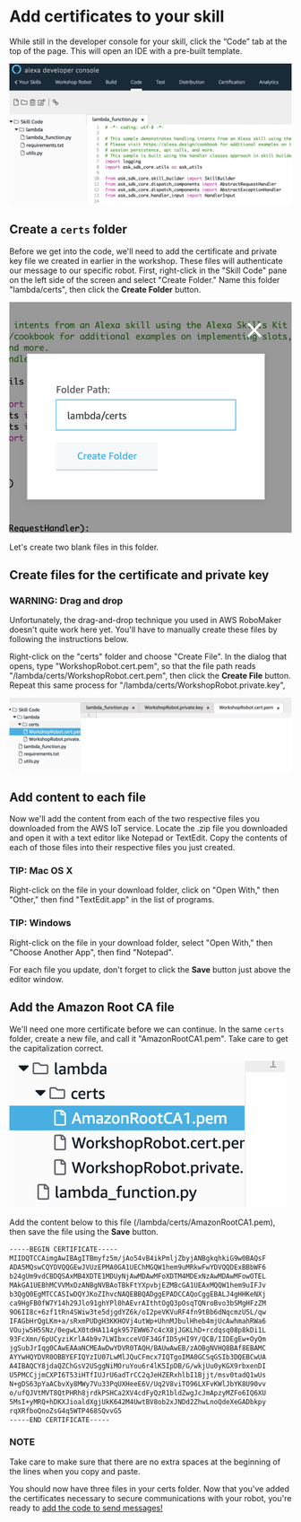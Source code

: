 # Add certificates to your skill

While still in the developer console for your skill, click the “Code” tab at the top of the page. This will open an IDE with a pre-built template. 

![](../images/sample-code.png)

## Create a `certs` folder

Before we get into the code, we'll need to add the certificate and private key file we created in earlier in the workshop. These files will authenticate our message to our specific robot. First, right-click in the "Skill Code" pane on the left side of the screen and select "Create Folder." Name this folder "lambda/certs", then click the **Create Folder** button.

![](../images/lambda-certs.png)

Let's create two blank files in this folder.

## Create files for the certificate and private key

### WARNING: Drag and drop
Unfortunately, the drag-and-drop technique you used in AWS RoboMaker doesn't quite work here yet. You'll have to manually create these files by following the instructions below.

Right-click on the "certs" folder and choose "Create File". In the dialog that opens, type "WorkshopRobot.cert.pem", so that the file path reads "/lambda/certs/WorkshopRobot.cert.pem", then click the **Create File** button. Repeat this same process for "/lambda/certs/WorkshopRobot.private.key", 

![](../images/lambda-files.png)

## Add content to each file

Now we'll add the content from each of the two respective files you downloaded from the AWS IoT service. Locate the .zip file you downloaded and open it with a text editor like Notepad or TextEdit. Copy the contents of each of those files into their respective files you just created.

### TIP: Mac OS X
Right-click on the file in your download folder, click on "Open With," then "Other," then find "TextEdit.app" in the list of programs.

### TIP: Windows
Right-click on the file in your download folder, select "Open With," then "Choose Another App", then find "Notepad".

For each file you update, don't forget to click the **Save** button just above the editor window.

## Add the Amazon Root CA file

We'll need one more certificate before we can continue. In the same `certs` folder, create a new file, and call it "AmazonRootCA1.pem". Take care to get the capitalization correct.

![](../images/root-ca.png)

Add the content below to this file (/lambda/certs/AmazonRootCA1.pem), then save the file using the **Save** button.

    -----BEGIN CERTIFICATE-----
    MIIDQTCCAimgAwIBAgITBmyfz5m/jAo54vB4ikPmljZbyjANBgkqhkiG9w0BAQsF
    ADA5MQswCQYDVQQGEwJVUzEPMA0GA1UEChMGQW1hem9uMRkwFwYDVQQDExBBbWF6
    b24gUm9vdCBDQSAxMB4XDTE1MDUyNjAwMDAwMFoXDTM4MDExNzAwMDAwMFowOTEL
    MAkGA1UEBhMCVVMxDzANBgNVBAoTBkFtYXpvbjEZMBcGA1UEAxMQQW1hem9uIFJv
    b3QgQ0EgMTCCASIwDQYJKoZIhvcNAQEBBQADggEPADCCAQoCggEBALJ4gHHKeNXj
    ca9HgFB0fW7Y14h29Jlo91ghYPl0hAEvrAIthtOgQ3pOsqTQNroBvo3bSMgHFzZM
    9O6II8c+6zf1tRn4SWiw3te5djgdYZ6k/oI2peVKVuRF4fn9tBb6dNqcmzU5L/qw
    IFAGbHrQgLKm+a/sRxmPUDgH3KKHOVj4utWp+UhnMJbulHheb4mjUcAwhmahRWa6
    VOujw5H5SNz/0egwLX0tdHA114gk957EWW67c4cX8jJGKLhD+rcdqsq08p8kDi1L
    93FcXmn/6pUCyziKrlA4b9v7LWIbxcceVOF34GfID5yHI9Y/QCB/IIDEgEw+OyQm
    jgSubJrIqg0CAwEAAaNCMEAwDwYDVR0TAQH/BAUwAwEB/zAOBgNVHQ8BAf8EBAMC
    AYYwHQYDVR0OBBYEFIQYzIU07LwMlJQuCFmcx7IQTgoIMA0GCSqGSIb3DQEBCwUA
    A4IBAQCY8jdaQZChGsV2USggNiMOruYou6r4lK5IpDB/G/wkjUu0yKGX9rbxenDI
    U5PMCCjjmCXPI6T53iHTfIUJrU6adTrCC2qJeHZERxhlbI1Bjjt/msv0tadQ1wUs
    N+gDS63pYaACbvXy8MWy7Vu33PqUXHeeE6V/Uq2V8viTO96LXFvKWlJbYK8U90vv
    o/ufQJVtMVT8QtPHRh8jrdkPSHCa2XV4cdFyQzR1bldZwgJcJmApzyMZFo6IQ6XU
    5MsI+yMRQ+hDKXJioaldXgjUkK642M4UwtBV8ob2xJNDd2ZhwLnoQdeXeGADbkpy
    rqXRfboQnoZsG4q5WTP468SQvvG5
    -----END CERTIFICATE-----

### NOTE
Take care to make sure that there are no extra spaces at the beginning of the lines when you copy and paste.

You should now have three files in your certs folder. Now that you've added the certificates necessary to secure communications with your robot, you're ready to [add the code to send messages!](code.md)

